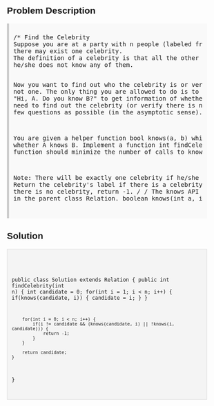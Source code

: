 <style>
  body { font-family: Arial, sans-serif; }
  .container { max-width: 600px; margin: auto; padding: 20px; }
  .comment-block { background-color: #f9f9f9; padding: 10px; border-left: 5px solid #ccc; }
  .code-block { background-color: #f4f4f4; padding: 10px; border: 1px solid #ddd; }
</style>

<div class='container'>
<h2>Problem Description</h2>
<div class='comment-block'>
<pre>
/* Find the Celebrity
Suppose you are at a party with n people (labeled from 0 to n - 1) and among them, 
there may exist one celebrity. 
The definition of a celebrity is that all the other n - 1 people know him/her but 
he/she does not know any of them.

Now you want to find out who the celebrity is or verify that there is not one. 
The only thing you are allowed to do is to ask questions like: "Hi, A. Do you know B?" 
to get information of whether A knows B. You need to find out the celebrity (or verify 
there is not one) by asking as few questions as possible (in the asymptotic sense).

You are given a helper function bool knows(a, b) which tells you whether A knows B. 
Implement a function int findCelebrity(n), your function should minimize the number 
of calls to knows.

Note: There will be exactly one celebrity if he/she is in the party. Return the 
celebrity's label if there is a celebrity in the party. If there is no celebrity, 
return -1.
*/
/* The knows API is defined in the parent class Relation.
      boolean knows(int a, int b); */
</pre>
</div>

<h2>Solution</h2>
<div class='code-block'>
<pre><code class='language-java'>


public class Solution extends Relation {
    public int findCelebrity(int n) {
        int candidate = 0;
        for(int i = 1; i < n; i++) {
            if(knows(candidate, i)) {
                candidate = i;
            }
        }
        
        for(int i = 0; i < n; i++) {
            if(i != candidate && (knows(candidate, i) || !knows(i, candidate))) {
                return -1;
            }
        }
        
        return candidate;
    }
}</code></pre>
</div>
</div>
